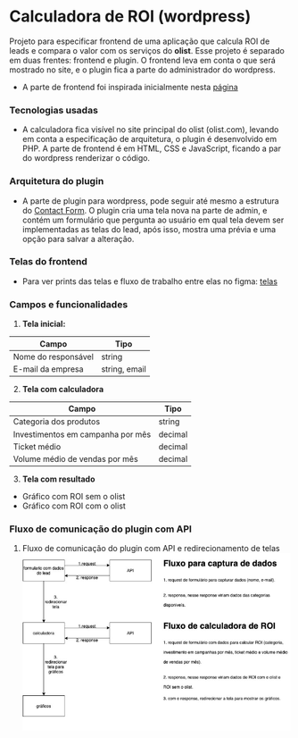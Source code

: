 # Calculadora de ROI (wordpress)
Projeto para especificar frontend de uma aplicação que calcula ROI de leads e compara o valor com os serviços do **olist**. Esse projeto é separado em duas frentes: frontend e plugin. O frontend leva em conta o que será mostrado no site, e o plugin fica a parte do administrador do wordpress.

* A parte de frontend foi inspirada inicialmente nesta [página](https://olist.com/solucoes/como-comecar-a-vender/)

### Tecnologias usadas
* A calculadora fica visível no site principal do olist (olist.com), levando em conta a especificação de arquitetura, o plugin é desenvolvido em PHP. A parte de frontend é em HTML, CSS e JavaScript, ficando a par do wordpress renderizar o código.

### Arquitetura do plugin
* A parte de plugin para wordpress, pode seguir até mesmo a estrutura do [Contact Form](https://wordpress.org/plugins/contact-form-7/). O plugin cria uma tela nova na parte de admin, e contém um formulário que pergunta ao usuário em qual tela devem ser implementadas as telas do lead, após isso, mostra uma prévia e uma opção para salvar a alteração.

### Telas do frontend

* Para ver prints das telas e fluxo de trabalho entre elas no figma:
[telas](https://www.figma.com/proto/yMvQvtLgKBqELgwjMttYGH/calculadora-roi-frontend?node-id=33%3A2&scaling=min-zoom)

### Campos e funcionalidades
1. **Tela inicial:**

Campo | Tipo
--- | ---
Nome do responsável | string
E-mail da empresa | string, email

2. **Tela com calculadora**

Campo | Tipo
--- | ---
Categoria dos produtos | string
Investimentos em campanha por mês | decimal
Ticket médio | decimal
Volume médio de vendas por mês | decimal

3. **Tela com resultado**
* Gráfico com ROI sem o olist
* Gráfico com ROI com o olist

### Fluxo de comunicação do plugin com API
1. Fluxo de comunicação do plugin com API e redirecionamento de telas
![](images/calculadora-roi-frontend.jpg)
